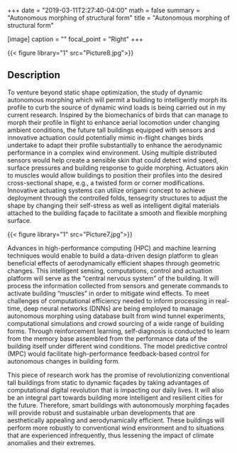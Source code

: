 +++
date = "2019-03-11T2:27:40-04:00"
math = false
summary = "Autonomous morphing of structural form"
title = "Autonomous morphing of structural form"

[image]
  caption = ""
  focal_point = "Right"
+++

{{< figure library="1" src="Picture8.jpg">}}

## Description
To venture beyond static shape optimization, the study of dynamic autonomous morphing which will permit a building to intelligently morph its profile to curb the source of dynamic wind loads is being carried out in my current research. Inspired by the biomechanics of birds that can manage to morph their profile in flight to enhance aerial locomotion under changing ambient conditions, the future tall buildings equipped with sensors and innovative actuation could potentially mimic in-flight changes birds undertake to adapt their profile substantially to enhance the aerodynamic performance in a complex wind environment. Using multiple distributed sensors would help create a sensible skin that could detect wind speed, surface pressures and building response to guide morphing. Actuators akin to muscles would allow buildings to position their profiles into the desired cross-sectional shape, e.g., a twisted form or corner modifications. Innovative actuating systems can utilize origami concept to achieve deployment through the controlled folds, tensegrity structures to adjust the shape by changing their self-stress as well as intelligent digital materials attached to the building façade to facilitate a smooth and flexible morphing surface.

{{< figure library="1" src="Picture7.jpg">}}

Advances in high-performance computing (HPC) and machine learning techniques would enable to build a data-driven design platform to glean beneficial effects of aerodynamically efficient shapes through geometric changes. This intelligent sensing, computations, control and actuation platform will serve as the “central nervous system” of the building. It will process the information collected from sensors and generate commands to activate building “muscles” in order to mitigate wind effects. To meet challenges of computational efficiency needed to inform processing in real-time, deep neural networks (DNNs) are being employed to manage autonomous morphing using database built from wind tunnel experiments, computational simulations and crowd sourcing of a wide range of building forms. Through reinforcement learning, self-diagnosis is conducted to learn from the memory base assembled from the performance data of the building itself under different wind conditions. The model predictive control (MPC) would facilitate high-performance feedback-based control for autonomous changes in building form.

This piece of research work has the promise of revolutionizing conventional tall buildings from static to dynamic façades by taking advantages of computational digital revolution that is impacting our daily lives. It will also be an integral part towards building more intelligent and resilient cities for the future. Therefore, smart buildings with autonomously morphing façades will provide robust and sustainable urban developments that are aesthetically appealing and aerodynamically efficient. These buildings will perform more robustly to conventional wind environment and to situations that are experienced infrequently, thus lessening the impact of climate anomalies and their extremes.
